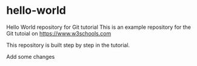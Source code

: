 # hello-world
Hello World repository for Git tutorial
This is an example repository for the Git tutoial on https://www.w3schools.com

This repository is built step by step in the tutorial.

Add some changes
